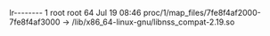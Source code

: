 lr-------- 1 root root 64 Jul 19 08:46 proc/1/map_files/7fe8f4af2000-7fe8f4af3000 -> /lib/x86_64-linux-gnu/libnss_compat-2.19.so
